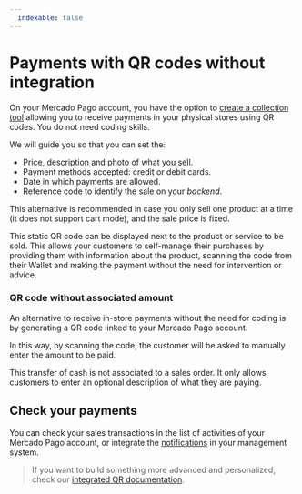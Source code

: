 ```yaml
---
  indexable: false
---
```


# Payments with QR codes without integration

On your Mercado Pago account, you have the option to [create a collection tool](https://www.mercadopago.com.ar/tools/create) allowing you to receive payments in your physical stores using QR codes.
You do not need coding skills.

We will guide you so that you can set the:

* Price, description and photo of what you sell.
* Payment methods accepted: credit or debit cards.
* Date in which payments are allowed.
* Reference code to identify the sale on your *backend*.

This alternative is recommended in case you only sell one product at a time (it does not support cart mode), and the sale price is fixed.

This static QR code can be displayed next to the product or service to be sold. This allows your customers to self-manage their purchases by providing them with information about the product, scanning the code from their Wallet and making the payment without the need for intervention or advice.

### QR code without associated amount

An alternative to receive in-store payments without the need for coding is by generating a QR code linked to your Mercado Pago account.

In this way, by scanning the code, the customer will be asked to manually enter the amount to be paid.

This transfer of cash is not associated to a sales order. It only allows customers to enter an optional description of what they are paying.

## Check your payments

You can check your sales transactions in the list of activities of your Mercado Pago account, or integrate the [notifications](https://www.mercadopago.com.ar/developers/en/guides/notifications/webhooks) in your management system.

> If you want to build something more advanced and personalized, check our [integrated QR documentation](https://www.mercadopago.com.ar/developers/en/guides/in-person-payments/qr-code-legacy/qr-pos).
